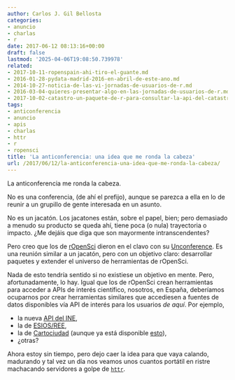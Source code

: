 ```yaml
---
author: Carlos J. Gil Bellosta
categories:
- anuncio
- charlas
- r
date: 2017-06-12 08:13:16+00:00
draft: false
lastmod: '2025-04-06T19:08:50.739978'
related:
- 2017-10-11-ropenspain-ahi-tiro-el-guante.md
- 2016-01-28-pydata-madrid-2016-en-abril-de-este-ano.md
- 2014-10-27-noticia-de-las-vi-jornadas-de-usuarios-de-r.md
- 2016-03-04-quieres-presentar-algo-en-las-jornadas-de-usuarios-de-r.md
- 2017-10-02-catastro-un-paquete-de-r-para-consultar-la-api-del-catastro.md
tags:
- anticonferencia
- anuncio
- apis
- charlas
- httr
- r
- ropensci
title: 'La anticonferencia: una idea que me ronda la cabeza'
url: /2017/06/12/la-anticonferencia-una-idea-que-me-ronda-la-cabeza/
---
```


La anticonferencia me ronda la cabeza.

No es una conferencia, (de ahí el prefijo), aunque se parezca a ella en lo de reunir a un grupillo de gente interesada en un asunto.

No es un jacatón. Los jacatones están, sobre el papel, bien; pero demasiado a menudo su producto se queda ahí, tiene poca (o nula) trayectoria o impacto. ¿Me dejáis que diga que son mayormente intranscendentes?

Pero creo que los de [rOpenSci](https://ropensci.org/) dieron en el clavo con su [Unconference](http://unconf17.ropensci.org/). Es una reunión similar a un jacatón, pero con un objetivo claro: desarrollar paquetes y extender el universo de herramientas de rOpenSci.

Nada de esto tendría sentido si no existiese un objetivo en mente. Pero, afortunadamente, lo hay. Igual que los de rOpenSci crean herramientas para acceder a APIs de interés científico, nosotros, en España, deberíamos ocuparnos por crear herramientas similares que accediesen a fuentes de datos disponibles vía API de interés para los usuarios _de aquí_. Por ejemplo,

* la nueva [API del INE](http://www.ine.es/dyngs/DataLab/manual.html?cid=45),
* la de [ESIOS/REE](https://www.esios.ree.es/es/pagina/api),
* la de [Cartociudad](http://www.cartociudad.es/) (aunque ya está disponible [esto](https://github.com/cjgb/caRtociudad)),
* ¿otras?

Ahora estoy sin tiempo, pero dejo caer la idea para que vaya calando, madurando y tal vez un día nos veamos unos cuantos portátil en ristre machacando servidores a golpe de [`httr`](https://cran.r-project.org/web/packages/httr/index.html).